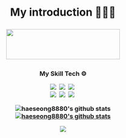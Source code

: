<h1 align='center'>My introduction 🙋🏻‍♂️</p>
<p align='center'>

<a href="https://gifted-dragon-f28.notion.site/5fbcc043d24b40ad9d49b2c38dcd879c" target="_blank"><img src="https://img.shields.io/badge/Notion-FF9E0F?style=flat-square&logo=Notion&logoColor=white" width = 300px height = 80px/></a>

<h3 align='center'>My Skill Tech ⚙️</p>
<p align="center">
  <img src="https://img.shields.io/badge/Python-3766AB?style=flat-square&logo=Python&logoColor=white"/></a>&nbsp 
  <img src="https://img.shields.io/badge/Java-009000?style=flat-square&logo=Java&logoColor=white"/></a>&nbsp 
  <img src="https://img.shields.io/badge/Javascript-E6B91E?style=flat-square&logo=javascript&logoColor=white"/></a>&nbsp 
  <br>
  <img src="https://img.shields.io/badge/Dart-0055FF?style=flat-square&logo=Dart&logoColor=white"/></a>&nbsp 
  <img src="https://img.shields.io/badge/Swift-FF7F00?style=flat-square&logo=Swift&logoColor=white"/></a>&nbsp 
  <img src="https://img.shields.io/badge/Mysql-50BCDF?style=flat-square&logo=MySql&logoColor=white"/></a>&nbsp 
</p>

![haeseong8880's github stats](https://github-readme-stats.vercel.app/api?username=haeseong8880&show_icons=true)
[![haeseong8880's github stats](https://github-readme-stats.vercel.app/api/top-langs/?username=haeseong8880&show_icons=true&hide_border=true&title_color=004386&icon_color=004386&layout=compact)](https://github.com/haeseong8880)

<a href="https://hits.seeyoufarm.com"><img src="https://hits.seeyoufarm.com/api/count/incr/badge.svg?url=https%3A%2F%2Fgithub.com%2Fhaeseong8880%2Fhit-counter&count_bg=%2379C83D&title_bg=%23555555&icon=&icon_color=%23E7E7E7&title=hits&edge_flat=false"/></a>
<br> 
